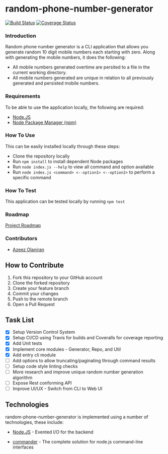 # random-phone-number-generator
[![Build Status](https://travis-ci.org/azeezolaniran2016/random-phone-number-generator.svg?branch=master)](https://travis-ci.org/azeezolaniran2016/random-phone-number-generator)  [![Coverage Status](https://coveralls.io/repos/github/azeezolaniran2016/random-phone-number-generator/badge.svg?branch=master)](https://coveralls.io/github/azeezolaniran2016/random-phone-number-generator?branch=master)

### Introduction
Random phone number generator is a CLI application that allows you generate random 10 digit mobile numbers each starting with zero. Along with generating the mobile numbers, it does the following:
- All mobile numbers generated overtime are persited to a file in the current working directory.
- All mobile numbers generated are unique in relation to all previously generated and persisted mobile numbers.

### Requirements
To be able to use the application locally, the following are required:
- [Node.JS]
- [Node Package Manager (npm)]

### How To Use
This can be easily installed locally through these steps:
- Clone the repository locally
- Run `npm install` to install dependent Node packages
- Run `node index.js --help` to view all command and option available
- Run `node index.js <command> <--option1> <--option2>` to perform a specific command

### How To Test
This application can be tested locally by running `npm test`


### Roadmap
[Project Roadmap](https://trello.com/b/sNemFDtP/random-phone-number-generator)

### Contributors
- [Azeez Olaniran](https://github.com/azeezolaniran2016)

## How to Contribute
1. Fork this repository to your GitHub account
2. Clone the forked repository
3. Create your feature branch
4. Commit your changes
5. Push to the remote branch
6. Open a Pull Request

## Task List
- [x] Setup Version Control System
- [x] Setup CI/CD using Travis for builds and Coveralls for coverage reporting
- [x] Add Unit tests
- [x] Implement core modules - Generator, Repo, and Util
- [x] Add entry cli module
- [ ] Add options to allow truncating/paginating through command results
- [ ] Setup code style linting checks
- [ ] More research and improve unique random number generation algorithm
- [ ] Expose Rest conforming API
- [ ] Improve UI/UX - Switch from CLI to Web UI

## Technologies
random-phone-number-generator is implemented using a number of technologies, these include:
* [Node.JS] - Evented I/O for the backend
* [commander] - The complete solution for node.js command-line interfaces

   [Node.JS]: <http://nodejs.org>
   [Node Package Manager (npm)]: <https://www.npmjs.com>
   [commander]: <https://www.npmjs.com/package/commander>
